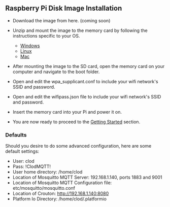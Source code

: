 Raspberry Pi Disk Image Installation
------------------------------------

* Download the image from here. (coming soon)

* Unzip and mount the image to the memory card by following the instructions specific to your OS.
  * [Windows](https://www.raspberrypi.org/documentation/installation/installing-images/windows.md)
  * [Linux](https://www.raspberrypi.org/documentation/installation/installing-images/linux.md)
  * [Mac](https://www.raspberrypi.org/documentation/installation/installing-images/mac.md)

* After mounting the image to the SD card, open the memory card on your computer and navigate to the boot folder.

* Open and edit the wpa_supplicant.conf to include your wifi network's SSID and password.

* Open and edit the wifipass.json file to include your wifi network's SSID and password.

* Insert the memory card into your Pi and power it on.

* You are now ready to proceed to the [Getting Started](https://github.com/jakeloggins/clod#getting-started) section. 

### Defaults

Should you desire to do some advanced configuration, here are some default settings:

* User: clod
* Pass: !ClodMQTT!
* User home directory: /home/clod
* Location of Mosquitto MQTT Server: 192.168.1.140, ports 1883 and 9001
* Location of Mosquitto MQTT Configuration file: etc/mosquitto/mosquitto.conf
* Location of Crouton: http://192.168.1.140:8080
* Platform Io Directory: /home/clod/.platformio
